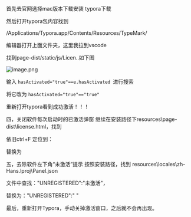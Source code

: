 首先去官网选择mac版本下载安装 typora下载

然后打开typora包内容找到

/Applications/Typora.app/Contents/Resources/TypeMark/ 

编辑器打开上面文件夹，这里我拉到vscode

找到page-dist/static/js/Licen..如下图 

![image.png](https://picgo-q1uill.oss-cn-chengdu.aliyuncs.com/img-for-typora/20250410233319248.png)




输入 `hasActivated="true"==e.hasActivated `进行搜索

将它改为  `hasActivated="true"=="true"`

重新打开typora看到成功激活！！！

四，关闭软件每次启动时的已激活弹窗
继续在安装路径下resources\page-dist\license.html，找到



依旧ctrl+F 定位到：

</body></html>

替换为 

</body><script>window.οnlοad=function(){setTimeout(()=>{window.close();},5);}</script></html>

五，去除软件左下角“未激活”提示
按照安装路径，找到 resources\locales\zh-Hans.lproj\Panel.json 



文件中查找："UNREGISTERED":"未激活"，

替换为："UNREGISTERED":" "

最后，重新打开Typora，手动关掉激活窗口，之后就不会再出现。
